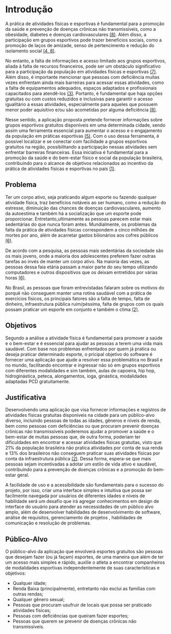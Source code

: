 # Introdução

A prática de atividades físicas e esportivas é fundamental para a promoção da saúde e prevenção de doenças crônicas não transmissíveis, como a obesidade, diabetes e doenças cardiovasculares [(8)](references.md). Além disso, a participação em grupos esportivos pode trazer benefícios sociais, como a promoção de laços de amizade, senso de pertencimento e redução do isolamento social [(4, 8)](references.md).

No entanto, a falta de informações e acesso limitado aos grupos esportivos, aliada à falta de recursos financeiros, pode ser um obstáculo significativo para a participação da população em atividades físicas e esportivas [(7)](references.md). Além disso, é importante mencionar que pessoas com deficiência muitas vezes enfrentam ainda mais barreiras para acessar essas atividades, como a falta de equipamentos adequados, espaços adaptados e profissionais capacitados para atendê-los [(3)](references.md). Portanto, é fundamental que haja opções gratuitas ou com custos reduzidos e inclusivas para garantir o acesso igualitário a essas atividades, especialmente para aqueles que possuem menor poder aquisitivo e/ou são acometidas por alguma deficiência [(8)](references.md).

Nesse sentido, a aplicação proposta pretende fornecer informações sobre grupos esportivos gratuitos disponíveis em uma determinada cidade, sendo assim uma ferramenta essencial para aumentar o acesso e o engajamento da população em práticas esportivas [(5)](references.md). Com o uso dessa ferramenta, é possível localizar e se conectar com facilidade a grupos esportivos gratuitos na região, possibilitando a participação nessas atividades sem enfrentar barreiras financeiras. Essa iniciativa é fundamental para a promoção da saúde e do bem-estar físico e social da população brasileira, contribuindo para o alcance de objetivos relacionados ao incentivo da prática de atividades físicas e esportivas no país [(1)](references.md). 

## Problema

Ter um corpo ativo, seja praticando algum esporte ou fazendo qualquer atividade física, traz benefícios notáveis ao ser humano, como a redução do estresse, diminuição das chances de doenças cardiovasculares, aumento da autoestima e também há a socialização que um esporte pode proporcionar. Entretanto,ultimamente as pessoas parecem estar mais sedentárias do que nunca foram antes. Mundialmente, os problemas da falta da prática de atividades físicas correspondem a  cinco milhões de mortes por ano, além de acarretar gastos bilionários aos cofres públicos [(6)](references.md).

De acordo com a pesquisa, as pessoas mais sedentárias da sociedade são os mais jovens, onde a maioria dos adolescentes preferem fazer outras tarefas ao invés de manter um corpo ativo. Na maioria das vezes, as pessoas dessa faia etária passam a maior parte do seu tempo utilizando computadores e outros dispositivos que os deixam entretidos por várias horas [(6)](references.md).

No Brasil, as pessoas que foram entrevistadas falaram sobre os motivos do porquê não conseguem manter uma rotina saudável com a prática de exercícios físicos, os principais fatores são a falta de tempo, falta de dinheiro, infraestrutura pública ruim/péssima, falta de grupos com os quais possam praticar um esporte em conjunto e também o clima [(2)](references.md).

## Objetivos

Segundo a análise a atividade física é fundamental para promover a saúde e o bem-estar e é essencial para ajudar as pessoas a terem uma vida mais saudável.
Com base nos problemas enfrentados por quem já pratica ou deseja praticar determinado esporte, o pricipal objetivo do software é fornecer uma aplicação que ajude a resolver essa problemática no Brasil e no mundo, facilitando encontrar e ingressar não só em grupos esportivos com diferentes modalidades e sim também, aulas de capoeira, hip hop, hidroginástica, peteca, alongamentos, ioga, ginástica, modalidades adaptadas PCD gratuitamente.

## Justificativa

Desenvolvendo uma aplicação que visa fornecer informações e registros de atividades físicas gratuitas disponíveis na cidade para um público-alvo diverso, incluindo pessoas de todas as idades, gêneros e níveis de renda, bem como pessoas com deficiências ou que procuram prevenir doenças crônicas não transmissíveis poderemos ajudar a promover a saúde e o bem-estar de muitas pessoas que, de outra forma, poderiam ter dificuldades em encontrar e acessar atividades físicas gratuitas, visto que 21% da população brasileira não pratica atividades por conta de sua renda e 13% dos brasileiros não conseguem praticar suas atividades físicas por conta da infraestrutura pública [(2)](references.md).  Dessa forma, espera-se que mais pessoas sejam incentivadas a adotar um estilo de vida ativo e saudável, contribuindo para a prevenção de doenças crônicas e a promoção do bem-estar geral.

A facilidade de uso e a acessibilidade são fundamentais para o sucesso do projeto, por isso, criar uma interface simples e intuitiva que possa ser facilmente navegada por usuários de diferentes idades e níveis de habilidade será um desafio que irá agregar conhecimentos em design de interface do usuário para atender as necessidades de um público alvo amplo, além de desenvolver habilidades de desenvolvimento de software, análise de requisitos, gerenciamento de projetos , habilidades de comunicação e resolução de problemas.

## Público-Alvo

O público-alvo da aplicação que envolverá esportes gratuitos são pessoas que desejam fazer (ou já
façam) esportes, de uma maneira que além de ter um acesso mais simples e rápido, auxilie o atleta a
encontrar companheiros de modalidades esportivas independentemente de suas características e
objetivos:

* Qualquer idade;
* Renda Baixa (principalmente), entretanto não exclui as famílias com outras rendas;
* Qualquer gênero sexual;
* Pessoas que procuram usufruir de locais que possa ser praticado atividades físicas;
* Pessoas com deficiências que queiram fazer esportes;
* Pessoas que querem se prevenir de doenças crônicas não transmissíveis.
